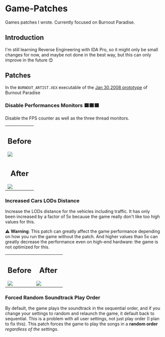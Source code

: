 # Game-Patches
Games patches I wrote. Currently focused on Burnout Paradise.

## Introduction
I'm still learning Reverse Engineering with IDA Pro, so it might only be small changes for now, and maybe not done in the best way, but this can only improve in the future 😊

## Patches
In the `BURNOUT_ARTIST.XEX` executable of the [Jan 30,2008 prototype](https://hiddenpalace.org/Burnout_Paradise_(Jan_30,_2008_prototype)) of Burnout Paradise
###  Disable Performances Monitors 🟥🟩🟩
Disable the FPS counter as well as the three thread monitors.

<table align="center">
    <tr>
        <td>
            <h2 align="center">Before</h2>
            <img src="https://github.com/user-attachments/assets/e527da13-4540-4cb6-9f3b-e4dc8bc6b0cd">
        </td>
    </tr>
    <tr>
        <td>
            <h2 align="center">After</h2>
            <img src="https://github.com/user-attachments/assets/40fe3199-7a15-41de-b0a2-b4f9cba9dfaf">
        </td>
    </tr>
</table>

### Increased Cars LODs Distance
Increase the LODs distance for the vehicles including traffic. It has only been increased by a factor of 5x because the game really don't like too high values for this.

⚠️ **Warning**: This patch can greatly affect the game performance depending on how you run the game without the patch. And higher values than 5x can greatly decrease the performance even on high-end hardware: the game is not optimized for this.

<table align= "center">
  <tr>
    <td width="50%">
      <h2 align="center">Before</h2>
        <img src="https://github.com/user-attachments/assets/09656ff0-828c-4473-8e7f-fcf7c595e91c">
    </td>
    <td width="50%">
      <h2 align="center">After</h2>
        <img src="https://github.com/user-attachments/assets/1c8c5a4a-7a02-48eb-842f-2f34188808c3">
    </td>
  </tr>
</table>

### Forced Random Soundtrack Play Order
By default, the game plays the soundtrack in the sequential order, and if you change your settings to random and relaunch the game, it default back to sequential. This is a problem with all user settings, not just play order (I plan to fix this). This patch forces the game to play the songs in a **random order** *regardless of the settings*.